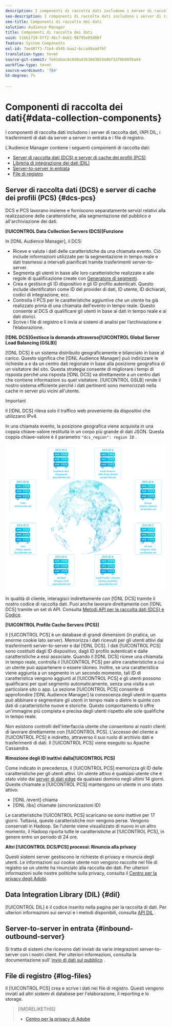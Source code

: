 ```yaml
---
description: I componenti di raccolta dati includono i server di raccolta dati, l’API DIL, i trasferimenti di dati da server a server in entrata e i file di registro.
seo-description: I componenti di raccolta dati includono i server di raccolta dati, l’API DIL, i trasferimenti di dati da server a server in entrata e i file di registro.
seo-title: Componenti di raccolta dei dati
solution: Audience Manager
title: Componenti di raccolta dei dati
uuid: 51bb1719-5ff2-4bc7-8eb1-98795e05d08f
feature: System Components
exl-id: 7ae407f1-f1e4-4545-baa2-bcca40aad76f
translation-type: tm+mt
source-git-commit: fe01ebac8c0d0ad3630d3853e0bf32f0b00f6a44
workflow-type: tm+mt
source-wordcount: '764'
ht-degree: 7%

---
```


# Componenti di raccolta dei dati{#data-collection-components}

I componenti di raccolta dati includono i server di raccolta dati, l’API DIL, i trasferimenti di dati da server a server in entrata e i file di registro.

<!-- 

c_compcollect.xml

 -->

L&#39;Audience Manager contiene i seguenti componenti di raccolta dati:

* [Server di raccolta dati (DCS) e server di cache dei profili (PCS)](../../reference/system-components/components-data-collection.md#dcs-pcs)
* [Libreria di integrazione dei dati (DIL)](../../reference/system-components/components-data-collection.md#dil)
* [Server-to-server in entrata](../../reference/system-components/components-data-collection.md#inbound-outbound-server)
* [File di registro](../../reference/system-components/components-data-collection.md#log-files)

## Server di raccolta dati (DCS) e server di cache dei profili (PCS) {#dcs-pcs}

DCS e PCS lavorano insieme e forniscono separatamente servizi relativi alla realizzazione delle caratteristiche, alla segmentazione del pubblico e all&#39;archiviazione dei dati.

**[!UICONTROL Data Collection Servers (DCS)]Funzione**

In [!DNL Audience Manager], il DCS:

* Riceve e valuta i dati delle caratteristiche da una chiamata evento. Ciò include informazioni utilizzate per la segmentazione in tempo reale e dati trasmessi a intervalli pianificati tramite trasferimenti server-to-server.
* Segmenta gli utenti in base alle loro caratteristiche realizzate e alle regole di qualificazione create con [Generatore di segmenti](../../features/segments/segment-builder.md).
* Crea e gestisce gli ID dispositivo e gli ID profilo autenticati. Questo include identificatori come ID del provider di dati, ID utente, ID dichiarati, codici di integrazione, ecc.
* Controlla il PCS per le caratteristiche aggiuntive che un utente ha già realizzato prima di una chiamata dell&#39;evento in tempo reale. Questo consente al DCS di qualificare gli utenti in base ai dati in tempo reale e ai dati storici.
* Scrive i file di registro e li invia ai sistemi di analisi per l’archiviazione e l’elaborazione.

**[!DNL DCS]Gestisce la domanda attraverso[!UICONTROL Global Server Load Balancing (GSLB)]**

[!DNL DCS] è un sistema distribuito geograficamente e bilanciato in base al carico. Questo significa che [!DNL Audience Manager] può indirizzare le richieste a e da un centro dati regionale in base alla posizione geografica di un visitatore del sito. Questa strategia consente di migliorare i tempi di risposta perché una risposta [!DNL DCS] va direttamente a un centro dati che contiene informazioni su quel visitatore. [!UICONTROL GSLB] rende il nostro sistema efficiente perché i dati pertinenti sono memorizzati nella cache in server più vicini all&#39;utente.

>[!IMPORTANT]
>
>Il [!DNL DCS] rileva solo il traffico web proveniente da dispositivi che utilizzano IPv4.

In una chiamata evento, la posizione geografica viene acquisita in una coppia chiave-valore restituita in un corpo più grande di dati JSON. Questa coppia chiave-valore è il parametro `"dcs_region": region ID` .

![](assets/dcs-map.png)

In qualità di cliente, interagisci indirettamente con [!DNL DCS] tramite il nostro codice di raccolta dati. Puoi anche lavorare direttamente con [!DNL DCS] tramite un set di API. Consulta [Metodi API per la raccolta dati (DCS) e Codice](../../api/dcs-intro/dcs-event-calls/dcs-event-calls.md).

**[!UICONTROL Profile Cache Servers (PCS)]**

Il [!UICONTROL PCS] è un database di grandi dimensioni (in pratica, un enorme cookie lato server). Memorizza i dati ricevuti per gli utenti attivi dai trasferimenti server-to-server e dal [!DNL DCS]. I dati [!UICONTROL PCS] sono costituiti dagli ID dispositivo, dagli ID profilo autenticati e dalle caratteristiche a essi associate. Quando il [!DNL DCS] riceve una chiamata in tempo reale, controlla il [!UICONTROL PCS] per altre caratteristiche a cui un utente può appartenere o essere idoneo. Inoltre, se una caratteristica viene aggiunta a un segmento in un secondo momento, tali ID di caratteristica vengono aggiunti al [!UICONTROL PCS] e gli utenti possono qualificarsi per quel segmento automaticamente, senza una visita a un particolare sito o app. La sezione [!UICONTROL PCS] consente di approfondire [!DNL Audience Manager] la conoscenza degli utenti in quanto può abbinare e segmentare gli utenti in tempo reale o dietro le quinte con dati di caratteristiche nuove e storiche. Questo comportamento ti offre un&#39;immagine più completa e precisa degli utenti rispetto alle sole qualifiche in tempo reale.

Non esistono controlli dell&#39;interfaccia utente che consentono ai nostri clienti di lavorare direttamente con [!UICONTROL PCS]. L&#39;accesso del cliente a [!UICONTROL PCS] è indiretto, attraverso il suo ruolo di archivio dati e trasferimenti di dati. Il [!UICONTROL PCS] viene eseguito su Apache Cassandra.

**Rimozione degli ID inattivi dalla[!UICONTROL PCS]**

Come indicato in precedenza, il [!UICONTROL PCS] memorizza gli ID delle caratteristiche per gli utenti attivi. Un utente attivo è qualsiasi utente che è stato visto dai [server di dati edge](../../reference/system-components/components-edge.md) da qualsiasi dominio negli ultimi 14 giorni. Queste chiamate a [!UICONTROL PCS] mantengono un utente in uno stato attivo:

* [!DNL /event] chiama
* [!DNL /ibs] chiamate (sincronizzazioni ID)

<!-- 

Removed /dpm calls from the bulleted list. /dpm calls have been deprecated.

 -->

Le caratteristiche [!UICONTROL PCS] scaricano se sono inattive per 17 giorni. Tuttavia, queste caratteristiche non vengono perse. Vengono conservati in Hadoop. Se l&#39;utente viene visualizzato di nuovo in un altro momento, il Hadoop riporta tutte le caratteristiche al [!UICONTROL PCS], in genere entro un periodo di 24 ore.

**Altri  [!UICONTROL DCS/PCS] processi: Rinuncia alla privacy**

Questi sistemi server gestiscono le richieste di privacy e rinuncia degli utenti. Le informazioni sui cookie utente non vengono raccolte nel file di registro se un utente ha rinunciato alla raccolta dei dati. Per ulteriori informazioni sulle nostre politiche sulla privacy, consulta il [Centro per la privacy degli Adobi](https://www.adobe.com/it/privacy/advertising-services.html).

##  Data Integration Library (DIL) {#dil}

[!UICONTROL DIL] è il codice inserito nella pagina per la raccolta di dati. Per ulteriori informazioni sui servizi e i metodi disponibili, consulta [API DIL](../../dil/dil-overview.md) .

## Server-to-server in entrata {#inbound-outbound-server}

Si tratta di sistemi che ricevono dati inviati da varie integrazioni server-to-server con i nostri client. Per ulteriori informazioni, consulta la documentazione sull’ [invio di dati sul pubblico](/help/using/integration/sending-audience-data/real-time-data-integration/real-time-tech-specs.md) .

## File di registro {#log-files}

Il [!UICONTROL PCS] crea e scrive i dati nei file di registro. Questi vengono inviati ad altri sistemi di database per l&#39;elaborazione, il reporting e lo storage.

>[!MORELIKETHIS]
>
>* [Centro per la privacy di Adobe](https://www.adobe.com/it/privacy.html)

